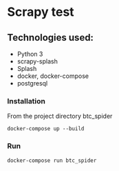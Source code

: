 # Scrapy test

## Technologies used:
- Python 3
- scrapy-splash
- Splash
- docker, docker-compose
- postgresql

### Installation
From the project directory btc_spider
```
docker-compose up --build
```
### Run
```
docker-compose run btc_spider
```

